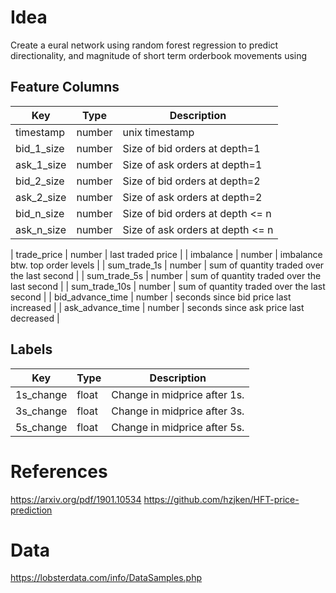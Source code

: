 # Idea

Create a eural network using random forest regression to predict directionality, and magnitude of short term orderbook movements using

## Feature Columns

| Key              | Type   | Description                                 |
|------------------|--------|---------------------------------------------|
| timestamp        | number | unix timestamp                              |
| bid_1_size       | number | Size of bid orders at depth=1               |
| ask_1_size       | number | Size of ask orders at depth=1               |
| bid_2_size       | number | Size of bid orders at depth=2               |
| ask_2_size       | number | Size of ask orders at depth=2               |
| bid_n_size       | number | Size of bid orders at depth <= n            |
| ask_n_size       | number | Size of ask orders at depth <= n            |

| trade_price      | number | last traded price                           |
| imbalance        | number | imbalance btw. top order levels             |
| sum_trade_1s     | number | sum of quantity traded over the last second |
| sum_trade_5s     | number | sum of quantity traded over the last second |
| sum_trade_10s    | number | sum of quantity traded over the last second |
| bid_advance_time | number | seconds since bid price last increased      |
| ask_advance_time | number | seconds since ask price last decreased      |

## Labels

| Key       | Type  | Description                  |
|-----------|-------|------------------------------|
| 1s_change | float | Change in midprice after 1s. |
| 3s_change | float | Change in midprice after 3s. |
| 5s_change | float | Change in midprice after 5s. |

# References

https://arxiv.org/pdf/1901.10534
https://github.com/hzjken/HFT-price-prediction

# Data

https://lobsterdata.com/info/DataSamples.php